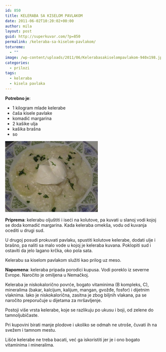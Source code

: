 ```yaml
---
id: 850
title: KELERABA SA KISELOM PAVLAKOM
date: 2011-06-02T10:20:02+00:00
author: mila
layout: post
guid: http://superkuvar.com/?p=850
permalink: /keleraba-sa-kiselom-pavlakom/
totvreme:
  - ""
image: /wp-content/uploads/2011/06/Kelerabasakiselompavlakom-940x198.jpg
categories:
  - prilozi
tags:
  - keleraba
  - kisela pavlaka
---
```

**Potrebno je**:

  * 1 kilogram mlade kelerabe
  * čaša kisele pavlake
  * komadić margarina
  * 2 kašike ulja
  * kašika brašna
  * so

<img class="alignnone size-medium wp-image-3521" title="Kelerabasakiselompavlakom" src="/wp-content/uploads/2011/06/Kelerabasakiselompavlakom-e1340206670984-300x229.jpg" alt="" width="300" height="229" /> 

**Priprema**: kelerabu oljuštiti i iseći na kolutove, pa kuvati u slanoj vodi kojoj se doda komadić margarina. Kada keleraba omekša, vodu od kuvanja ocediti u drugi sud.

U drugoj posudi prokuvati pavlaku, spustiti kolutove kelerabe, dodati ulje i brašno, pa naliti sa malo vode u kojoj je keleraba kuvana. Poklopiti sud i ostaviti da jelo lagano krčka, oko pola sata.

Kelerabu sa kiselom pavlakom služiti kao prilog uz meso.

**Napomena**:   keleraba pripada porodici kupusa. Vodi poreklo iz severne Evrope. Naročito je omiljena u Nemačkoj.

Keleraba je niskokalorično povrće, bogato vitaminima (B kompleks, C), mineralima (bakar, kalcijum, kalijum, mangan, gvožđe, fosfor) i dijetnim vlaknima. Iako je niskokalorična, zasitna je zbog biljnih vlakana, pa se naročito preporučuje u dijetama za mršavljenje.

Postoji više vrsta kelerabe, koje se razlikuju po ukusu i boji, od zelene do tamnoljubičaste.

Pri kupovini birati manje plodove i ukoliko se odmah ne utroše, čuvati ih na svežem i tamnom mestu.

Lišće kelerabe ne treba bacati, već ga iskoristiti jer je i ono bogato vitaminima i mineralima.

&nbsp;